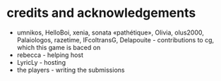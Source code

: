 # credits and acknowledgements

- umnikos, HelloBoi, xenia, sonata «pathétique», Olivia, olus2000, Palaiologos, razetime, IFcoltransG, Delapouite - contributions to cg, which this game is baced on
- rebecca - helping host
- LyricLy - hosting
- the players - writing the submissions
